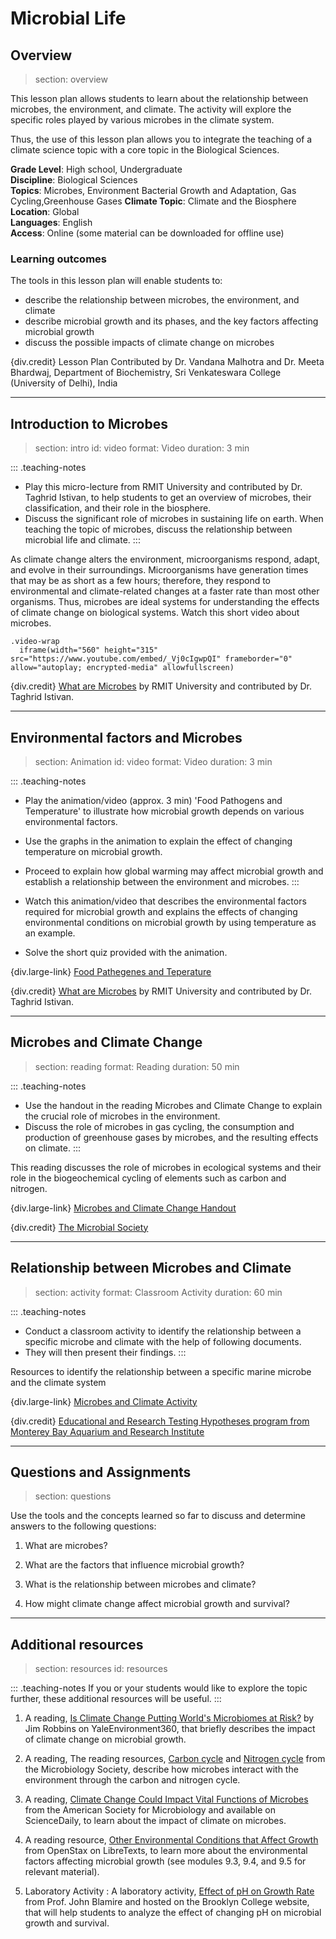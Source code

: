 # Microbial Life

## Overview
> section: overview

This lesson plan allows students to learn about the relationship between microbes, the environment, and climate. The activity will explore the specific roles played by various microbes in the climate system.

Thus, the use of this lesson plan allows you to integrate the teaching of a climate science topic with a core topic in the Biological Sciences.

__Grade Level__: High school, Undergraduate  
__Discipline__: Biological Sciences  
__Topics__: Microbes, Environment Bacterial Growth and Adaptation, Gas Cycling,Greenhouse Gases
__Climate Topic__: Climate and the Biosphere  
__Location__: Global  
__Languages__: English  
__Access__: Online (some material can be downloaded for offline use)

### Learning outcomes

The tools in this lesson plan will enable students to:

* describe the relationship between microbes, the environment, and climate
* describe microbial growth and its phases, and the key factors affecting microbial growth
* discuss the possible impacts of climate change on microbes

{div.credit} Lesson Plan Contributed by Dr. Vandana Malhotra and Dr. Meeta Bhardwaj, Department of Biochemistry, Sri Venkateswara College (University of Delhi), India

---
## Introduction to Microbes
> section: intro
> id: video
> format: Video
> duration: 3 min

::: .teaching-notes
* Play this micro-lecture from RMIT University and contributed by Dr. Taghrid Istivan, to help students to get an overview of microbes, their classification, and their role in the biosphere.
* Discuss the significant role of microbes in sustaining life on earth. When teaching the topic of microbes, discuss the relationship between microbial life and climate.
:::

As climate change alters the environment, microorganisms respond, adapt, and evolve in their surroundings. Microorganisms have generation times that may be as short as a few hours; therefore, they respond to environmental and climate-related changes at a faster rate than most other organisms. Thus, microbes are ideal systems for understanding the effects of climate change on biological systems.
Watch this short video about microbes.

    .video-wrap
      iframe(width="560" height="315" src="https://www.youtube.com/embed/_Vj0cIgwpQI" frameborder="0" allow="autoplay; encrypted-media" allowfullscreen)

{div.credit} [What are Microbes](https://www.rmit.edu.au/media-objects/multimedia/video/seh/how-stuff-works/what-are-microbes) by RMIT University and contributed by Dr. Taghrid Istivan.

---

## Environmental factors and Microbes
> section: Animation
> id: video
> format: Video
> duration: 3 min

::: .teaching-notes
* Play the animation/video (approx. 3 min) 'Food Pathogens and Temperature' to illustrate how microbial growth depends on various environmental factors. 
* Use the graphs in the animation to explain the effect of changing temperature on microbial growth. 
* Proceed to explain how global warming may affect microbial growth and establish a relationship between the environment and microbes.
:::

* Watch this animation/video that describes the environmental factors required for microbial growth and explains the effects of changing environmental conditions on microbial growth by using temperature as an example.
* Solve the short quiz provided with the animation.

{div.large-link} [Food Pathegenes and Teperature](http://highered.mheducation.com/sites/0072501855/student_view0/chapter16/animation_quiz_1.html)   

{div.credit} [What are Microbes](https://www.rmit.edu.au/media-objects/multimedia/video/seh/how-stuff-works/what-are-microbes) by RMIT University and contributed by Dr. Taghrid Istivan.

---

## Microbes and Climate Change
> section: reading
> format: Reading
> duration: 50 min

::: .teaching-notes
* Use the handout in the reading Microbes and Climate Change to explain the crucial role of microbes in the environment.
* Discuss the role of microbes in gas cycling, the consumption and production of greenhouse gases by microbes, and the resulting effects on climate.
:::

This reading discusses the role of microbes in ecological systems and their role in the biogeochemical cycling of elements such as carbon and nitrogen.

{div.large-link} [Microbes and Climate Change Handout](https://microbiologysociety.org/uploads/assets/uploaded/f4c5c7a3-3386-427b-a5cafc7d2102806c.pdf) 

{div.credit} [The Microbial Society](https://microbiologysociety.org/)

---

## Relationship between Microbes and Climate
> section: activity
> format: Classroom Activity
> duration: 60 min

::: .teaching-notes
* Conduct a classroom activity to identify the relationship between a specific microbe and climate with the help of following documents.
* They will then present their findings.
:::

Resources to identify the relationship between a specific marine microbe and the climate system

{div.large-link} [Microbes and Climate Activity](https://www.mbari.org/wp-content/uploads/2016/01/Microbe-climate_student.pdf) 

{div.credit} [Educational and Research Testing Hypotheses program from Monterey Bay Aquarium and Research Institute](https://www.mbari.org/)

---

## Questions and Assignments

> section: questions

Use the tools and the concepts learned so far to discuss and determine answers to the following questions:

1. What are microbes? 
   
2. What are the factors that influence microbial growth?
   
3. What is the relationship between microbes and climate?

4. How might climate change affect microbial growth and survival?

---
## Additional resources
> section: resources
> id: resources

::: .teaching-notes
If you or your students would like to explore the topic further, these additional resources will be useful.
:::

1. A reading, [Is Climate Change Putting World's Microbiomes at Risk?](http://www.who.int/globalchange/environment/en/chapter6.pdf) by Jim Robbins on YaleEnvironment360, that briefly describes the impact of climate change on microbial growth.  

2. A reading, The reading resources, [Carbon cycle](http://microbiologyonline.org/about-microbiology/microbes-and-the-outdoors/carbon-cycle) and [Nitrogen cycle](http://microbiologyonline.org/about-microbiology/microbes-and-the-outdoors/nitrogen-cycle) from the Microbiology Society, describe how microbes interact with the environment through the carbon and nitrogen cycle.

3. A reading, [Climate Change Could Impact Vital Functions of Microbes](http://www.sciencedaily.com/releases/2008/06/080603085922.htm) from the American Society for Microbiology and available on ScienceDaily, to learn about the impact of climate on microbes.

4. A reading resource, [Other Environmental Conditions that Affect Growth](https://bio.libretexts.org/TextMaps/Microbiology/Book%253A_Microbiology_(OpenStax)/09%253A_Microbial_Growth/9.5%253A_Other_Environmental_Conditions_that_Affect_Growth) from OpenStax on LibreTexts, to learn more about the environmental factors affecting microbial growth (see modules 9.3, 9.4, and 9.5 for relevant material).

5. Laboratory Activity : A laboratory activity, [Effect of pH on Growth Rate](http://www.brooklyn.cuny.edu/bc/ahp/CellBio/Growth/MGpH.html) from Prof. John Blamire and hosted on the Brooklyn College website, that will help students to analyze the effect of changing pH on microbial growth and survival.
